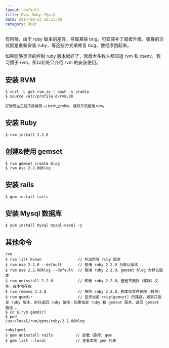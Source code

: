 ```yaml
---
layout: default
title: Rvm、Ruby、Mysql
date: 2014-08-23 10:11:00
category: RUBY
---
```


有时候，由于 ruby 版本的差异，导致某些 bug。可安装补丁或者升级，强暴的方式就是重新安装 ruby，等这些方式来修复 bug，使程序跑起来。

如果能够灵活的控制 ruby 版本就好了，我想大多数人都知道 rvm 和 rbenv。我习惯于 rvm，所以此处只介绍 rvm 的安装使用。

## 安装 RVM

```
$ curl -L get.rvm.io | bash -s stable
$ source /etc/profile.d/rvm.sh
```

<small>好像现在已经不用编辑 ~/.bash_profile，就可开机使用 rvm。</small>

## 安装 Ruby

```
$ rvm install 2.2.0
```

## 创建&使用 gemset

```
$ rvm gemset create blog
$ rvm use 2.2.0@blog
```

## 安装 rails

```
$ gem install rails
```

## 安装 Mysql 数据库

```
$ yum install mysql mysql-devel -y
```

## 其他命令

```
rvm
$ rvm list konwn                // 列出所有 ruby 版本
$ rvm use 2.2.0 --default       // 使用 ruby 2.2.0 为默认版本
$ rvm use 2.2.0@blog --default  // 使用 ruby 2.2.0，gemset blog 为默认版本
$ rvm uninstall 2.2.0           // 卸载 ruby 2.2.0，但是不删除（移除）文件，在本地存放
$ rvm remove 2.2.0              // 移除 ruby 2.2.0，把本地文件删除（移除）
$ rvm gemdir                    // 显示当前 ruby[gemset] 的路径，如果只指定 ruby 版本，则只返回 ruby 路径；如果指定 ruby 和 gemset 版本，返回 gemset 路径 。
$ cd $(rvm gemdir)
$ pwd
/usr/local/rvm/gems/ruby-2.2.0@blog

ruby(gem)
$ gem uninstall rails          // 卸载（删除）gem
$ gem list --local             // 查看本地 gem 列表
```


